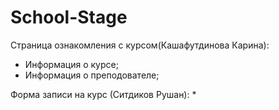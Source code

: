 # School-Stage

Страница ознакомления с курсом(Кашафутдинова Карина):
* Информация о курсе;
* Информация о преподователе;

Форма записи на курс (Ситдиков Рушан):
* 
